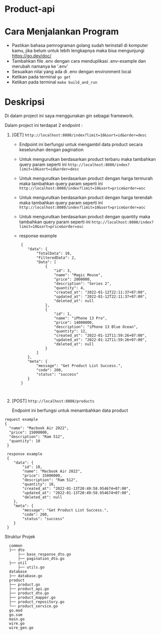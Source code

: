 # Product-api

# Cara Menjalankan Program
- Pastikan bahasa pemrograman golang sudah terinstall di komputer kamu, jika belum untuk lebih lengkapnya maka bisa mengunjungi https://go.dev/doc/
- Tambahkan file .env dengan cara menduplikasi .env-example dan merubah namanya ke '.env'
- Sesuaikan nilai yang ada di .env dengan environment local
- Ketikan pada terminal `go get`
- Ketikan pada terminal `make build_and_run`

# Deskripsi

Di dalam project ini saya menggunakan gin sebagai framework.

Dalam project ini terdapat 2 endpoint :

  1. [GET] `http://localhost:8080/index?limit=10&sort=id&order=desc`

     - Endpoint ini berfungsi untuk mengambil data product secara keseluruhan dengan pagination
     - Untuk mengurutkan berdasarkan product terbaru maka tambahkan query param seperti ini `http://localhost:8080/index?limit=10&sort=id&order=desc`
     - Untuk mengurutkan berdasarkan product dengan harga termurah maka tambahkan query param seperti ini `http://localhost:8080/index?limit=10&sort=price&order=asc`
     - Untuk mengurutkan berdasarkan product dengan harga terendah maka tambahkan query param seperti ini `http://localhost:8080/index?limit=10&sort=price&order=asc`
     - Untuk mengurutkan berdasarkan product dengan quantity maka tambahkan query param seperti ini `http://localhost:8080/index?limit=10&sort=price&order=asc`
     
     - response example
     ```
         {
            "data": {
                "TotalData": 10,
                "FilteredData": 2,
                "Data": [
                    {
                        "id": 3,
                        "name": "Magic Mouse",
                        "price": 2000000,
                        "description": "Series 2",
                        "quantity": 4,
                        "created_at": "2022-01-12T22:11:37+07:00",
                        "updated_at": "2022-01-12T22:11:37+07:00",
                        "deleted_at": null
                    },
                    {
                        "id": 1,
                        "name": "iPhone 13 Pro",
                        "price": 14000000,
                        "description": "iPhone 13 Blue Ocean",
                        "quantity": 12,
                        "created_at": "2022-01-12T11:59:26+07:00",
                        "updated_at": "2022-01-12T11:59:26+07:00",
                        "deleted_at": null
                    }
                ]
            },
            "meta": {
                "message": "Get Product List Success.",
                "code": 200,
                "status": "success"
            }
         }
         


  2. [POST] `http://localhost:8080/products`

     Endpoint ini berfungsi untuk menambahkan data product

    request example
    {
      "name": "Macbook Air 2022",
      "price": 15000000,
      "description": "Ram 512",
      "quantity": 10
     }
     
     response example
     {
        "data": {
            "id": 10,
            "name": "Macbook Air 2022",
            "price": 15000000,
            "description": "Ram 512",
            "quantity": 10,
            "created_at": "2022-01-13T20:49:58.954674+07:00",
            "updated_at": "2022-01-13T20:49:58.954674+07:00",
            "deleted_at": null
        },
        "meta": {
            "message": "Get Product List Success.",
            "code": 200,
            "status": "success"
        }
     }
     
Struktur Projek
```
  common
  ├── dto
      ├── base_response_dto.go
      ├── pagination_dto.go
  ├── util
      ├── utils.go
  database
  ├── database.go
  product
  ├── product.go
  ├── product_api.go
  ├── product_dto.go
  ├── product_mapper.go
  ├── product_repository.go
  └── product_service.go
  go.mod
  go.sum
  main.go
  wire.go
  wire_gen.go
